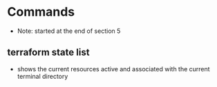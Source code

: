 # Commands

- Note: started at the end of section 5

## terraform state list
- shows the current resources active and associated with the current terminal directory
